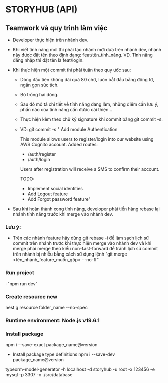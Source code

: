 # STORYHUB (API)

## Teamwork và quy trình làm việc

- Developer thực hiện trên nhánh dev.
- Khi viết tính năng mới thì phải tạo nhánh mới dựa trên nhánh dev, nhánh này được đặt tên theo định dạng: feat/tên_tính_năng. VD. Tính năng đăng nhập thì đặt tên là feat/login.
- Khi thực hiện một commit thì phải tuân theo quy ước sau:

  - Dòng đầu tiên không dài quá 80 chữ, luôn bắt đầu bằng động từ, ngắn gọn súc tích.
  - Bỏ trống hai dòng.
  - Sau đó mô tả chi tiết về tính năng đang làm, những điểm cần lưu ý, phần nào của tính năng cần được cải thiện...
  - Thực hiện kèm theo chữ ký signature khi commit bằng git commit -s.
  - VD: git commit -s "
    Add module Authentication

    This module allows users to register/login into our website using
    AWS Cognito account. Added routes:

    - /auth/register
    - /auth/login

    Users after registration will receive a SMS to confirm their account.

    TODO:

    - Implement social identities
    - Add Logout feature
    - Add Forgot password feature"

- Sau khi hoàn thành xong tính năng, developer phải tiến hàng rebase lại nhánh tính năng trước khi merge vào nhánh dev.

### Lưu ý:

- Trên các nhánh feature hãy dùng git rebase -i để làm sạch lịch sử commit trên nhánh trước khi thực hiện merge vào nhánh dev và khi merge phải merge theo kiểu non-fast-forward để tránh lịch sử commit trên nhánh bị nhiễu bằng cách sử dụng lệnh "git merge <tên_nhánh_feature_muốn_gộp> --no-ff"

### Run project

-"npm run dev"

### Create resource new

nest g resource folder_name --no-spec

### Runtime environment: Node.js v19.6.1

### Install package

npm i --save-exact package_name@version

- Install package type definitions
  npm i --save-dev package_name@version

typeorm-model-generator -h localhost -d storyhub -u root -x 123456 -e mysql -p 3307 -o ./src/database